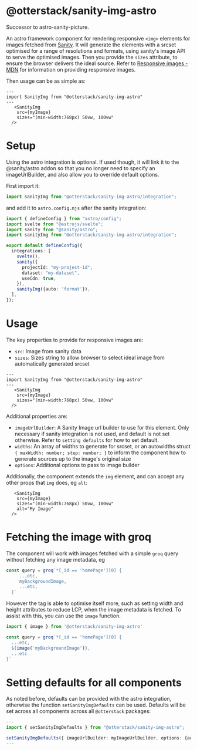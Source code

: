 # @otterstack/sanity-img-astro

Successor to astro-sanity-picture.

An astro framework component for rendering responsive `<img>` elements for images fetched from [Sanity](https://www.sanity.io). It will generate the elements with a srcset optimised for a range of resolutions and formats, using sanity's image API to serve the optimised images. Then you provide the `sizes` attribute, to ensure the browser delivers the ideal source. Refer to [Responsive images - MDN](https://developer.mozilla.org/en-US/docs/Learn/HTML/Multimedia_and_embedding/Responsive_images) for information on providing responsive images.

Then usage can be as simple as:

```astro
---
import SanityImg from "@otterstack/sanity-img-astro"
---
   <SanityImg
    src={myImage}
    sizes="(min-width:768px) 50vw, 100vw"
  /> 
```

# Setup
Using the astro integration is optional. If used though, it will link it to the @sanity/astro addon so that you no longer need to specify an imageUrlBuilder, and also allow you to override default options.

First import it:
```ts
import sanityImg from "@otterstack/sanity-img-astro/integration";
```

and add it to `astro.config.mjs` after the sanity integration:

```ts
import { defineConfig } from "astro/config";
import svelte from "@astrojs/svelte";
import sanity from "@sanity/astro";
import sanityImg from "@otterstack/sanity-img-astro/integration";

export default defineConfig({
  integrations: [
    svelte(),
    sanity({
      projectId: "my-project-id",
      dataset: "my-dataset",
      useCdn: true,
    }),
    sanityImg({auto: 'format'}),
  ],
});
``` 

# Usage
The key properties to provide for responsive images are:
  - `src`: Image from sanity data
  - `sizes`: Sizes string to allow browser to select ideal image from automatically generated srcset
  
```astro
---
import SanityImg from "@otterstack/sanity-img-astro"
---
   <SanityImg
    src={myImage}
    sizes="(min-width:768px) 50vw, 100vw"
  /> 
```

Additional properties are:
 - `imageUrlBuilder`: A Sanity Image url builder to use for this element. Only necessary if sanity integration is not used, and default is not set otherwise. Refer to `setting defaults` for how to set default.
 - `widths`: An array of widths to generate for srcset, or an autowidths struct `{ maxWidth: number; step: number; }` to inform the component how to generate sources up to the image's original size
 - `options`: Additional options to pass to image builder

Additionally, the component extends the `img` element, and can accept any other props that `img` does, eg `alt`:

```astro
   <SanityImg
    src={myImage}
    sizes="(min-width:768px) 50vw, 100vw"
    alt="My Image"
  /> 
```

# Fetching the image with groq
The component will work with images fetched with a simple `groq`  query without fetching any image metadata, eg

```ts
const query = groq`*[_id == 'homePage'][0] {
     ...etc,
     myBackgroundImage,
     ...etc,
  }`
```

However the tag is able to optimise itself more, such as setting width and height attributes to reduce LCP, when the image metadata is fetched. To assist with this, you can use the `image` function.

```ts
import { image } from '@otterstack/sanity-img-astro'

const query = groq`*[_id == 'homePage'][0] {
  ...etc,
  ${image('myBackgroundImage')},
  ...etc
}`
```

# Setting defaults for all components
As noted before, defaults can be provided with the astro integration, otherwise the function `setSanityImgDefaults` can be used. Defaults will be set across all components across all `@otterstack` packages: 

```ts
---
import { setSanityImgDefaults } from "@otterstack/sanity-img-astro";

setSanityImgDefaults({ imageUrlBuilder: myImageUrlBuilder, options: {auto: "format" } })
---
```
